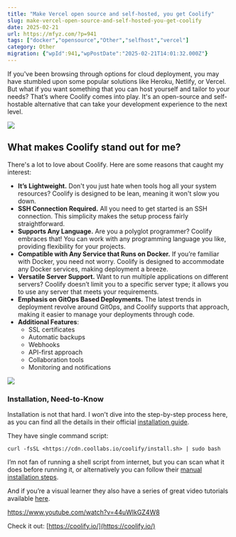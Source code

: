 ```yaml
---
title: "Make Vercel open source and self-hosted, you get Coolify"
slug: make-vercel-open-source-and-self-hosted-you-get-coolify
date: 2025-02-21
url: https://mfyz.com/?p=941
tags: ["docker","opensource","Other","selfhost","vercel"]
category: Other
migration: {"wpId":941,"wpPostDate":"2025-02-21T14:01:32.000Z"}
---
```


If you've been browsing through options for cloud deployment, you may have stumbled upon some popular solutions like Heroku, Netlify, or Vercel. But what if you want something that you can host yourself and tailor to your needs? That’s where Coolify comes into play. It's an open-source and self-hostable alternative that can take your development experience to the next level.

![](/images/archive/en/2025/02/How-to-add-a-database-1600x1483.webp)

## What makes Coolify stand out for me?

There's a lot to love about Coolify. Here are some reasons that caught my interest:

*   **It’s Lightweight.** Don't you just hate when tools hog all your system resources? Coolify is designed to be lean, meaning it won't slow you down.
*   **SSH Connection Required.** All you need to get started is an SSH connection. This simplicity makes the setup process fairly straightforward.
*   **Supports Any Language.** Are you a polyglot programmer? Coolify embraces that! You can work with any programming language you like, providing flexibility for your projects.
*   **Compatible with Any Service that Runs on Docker.** If you’re familiar with Docker, you need not worry. Coolify is designed to accommodate any Docker services, making deployment a breeze.
*   **Versatile Server Support.** Want to run multiple applications on different servers? Coolify doesn’t limit you to a specific server type; it allows you to use any server that meets your requirements.
*   **Emphasis on GitOps Based Deployments.** The latest trends in deployment revolve around GitOps, and Coolify supports that approach, making it easier to manage your deployments through code.
*   **Additional Features**:
    *   SSL certificates
    *   Automatic backups
    *   Webhooks
    *   API-first approach
    *   Collaboration tools
    *   Monitoring and notifications

![](/images/archive/en/2025/02/coolify-deploy-1600x957.png)

### Installation, Need-to-Know

Installation is not that hard. I won't dive into the step-by-step process here, as you can find all the details in their official [installation guide](https://coolify.io/docs/installation).

They have single command script:

```
curl -fsSL <https://cdn.coollabs.io/coolify/install.sh> | sudo bash

```

I’m not fan of running a shell script from internet, but you can scan what it does before running it, or alternatively you can follow their [manual installation steps](https://v2.jokeapi.dev/joke/Programming?blacklistFlags=nsfw,religious,political,racist,sexist,explicit&format=txt&type=single).

And if you’re a visual learner they also have a series of great video tutorials available [here](https://coolify.io/docs/videos).

https://www.youtube.com/watch?v=44uWIkGZ4W8

Check it out: [https://coolify.io/](https://coolify.io/)
